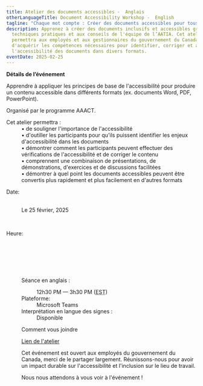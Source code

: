 ```yaml
---
title: Atelier des documents accessibles -  Anglais
otherLanguageTitle: Document Accessibility Workshop -  English
tagline: "Chaque mot compte : Créer des documents accessibles pour tous"
description: Apprenez à créer des documents inclusifs et accessibles grâce aux
  techniques pratiques et aux conseils de l'équipe de l’AATIA. Cet atelier
  permettra aux employés et aux gestionnaires du gouvernement du Canada
  d'acquérir les compétences nécessaires pour identifier, corriger et améliorer
  l'accessibilité des documents dans divers formats.
eventDate: 2025-02-25
---
```

**Détails de l’événement**


Apprendre à appliquer les principes de base de l'accessibilité pour produire un contenu accessible dans différents formats (ex. documents Word, PDF, PowerPoint).

Organisé par le programme AAACT.


<dl>

<dt>Cet atelier permettra :</dt>

<dd>• de souligner l'importance de l'accessibilité</dd>

<dd>• d'outiller les participants pour qu'ils puissent identifier les enjeux d'accessibilité dans les documents</dd>

<dd>• démontrer comment les participants peuvent effectuer des vérifications de l'accessibilité et de corriger le contenu</dd>

<dd>• comprennent une combinaison de présentations, de démonstrations, d'exercices et de discussions facilitées </dd>

<dd>• démontrer à quel point les documents accessibles peuvent être convertis plus rapidement et plus facilement en d'autres formats</dd>

</dl>


<dl>

<dt>Date:</dt>

<dd class="mrgn-lft-md">
 <dl class="mrgn-lft-lg">

Le 25 février, 2025</dd>

 <dt>Heure:</dt>

 <dd class="mrgn-lft-md">
 <dl class="mrgn-lft-lg">

 <dt>Séance en anglais :</dt> 

<dd class="mrgn-lft-md">12h30 PM &mdash; 3h30 PM (<abbr
title="Heure normale de l'est">EST</abbr>)</dd> 

<dt>Plateforme:</dt> <dd class="mrgn-lft-md">Microsoft
Teams</dd> <dt>Interprétation en langue des signes :</dt> <dd
class="mrgn-lft-md">Disponible</dd>
</dl>


Comment vous joindre

[Lien de l'atelier](https://teams.microsoft.com/l/meetup-join/19%3ameeting_ZjZkN2U1ZDktNTNkNi00YTc4LWE1MjctYjA4ODRiMzQzMDUz%40thread.v2/0?context=%7b%22Tid%22%3a%22d05bc194-94bf-4ad6-ae2e-1db0f2e38f5e%22%2c%22Oid%22%3a%2257dd1933-e490-4a17-98c0-0c0176f7106a%22%7d)[](<>)

Cet événement est ouvert aux employés  du gouvernement du Canada, merci de le partager largement. Réunissons-nous pour avoir un impact durable sur l'accessibilité et l'inclusion sur le lieu de travail.

Nous nous attendons à vous voir à l'événement !
